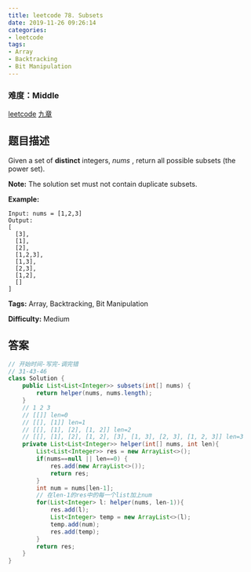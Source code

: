 ```yaml
---
title: leetcode 78. Subsets
date: 2019-11-26 09:26:14
categories:
- leetcode
tags:
- Array
- Backtracking
- Bit Manipulation
---
```

### 难度：Middle

<a href="https://leetcode.com/problems/subsets/">leetcode</a>
<a href="https://www.jiuzhang.com/solution/subsets/">九章</a>
## 题目描述
Given a set of **distinct** integers, _nums_ , return all possible subsets
(the power set).

**Note:** The solution set must not contain duplicate subsets.

**Example:**
        
    Input: nums = [1,2,3]
    Output:
    [
      [3],
      [1],
      [2],
      [1,2,3],
      [1,3],
      [2,3],
      [1,2],
      []
    ]


**Tags:** Array, Backtracking, Bit Manipulation

**Difficulty:** Medium
## 答案
<!--more-->
```java
// 开始时间-写完-调完错
// 31-43-46
class Solution {
    public List<List<Integer>> subsets(int[] nums) {
        return helper(nums, nums.length);
    }
    // 1 2 3
    // [[]] len=0
    // [[], [1]] len=1
    // [[], [1], [2], [1, 2]] len=2
    // [[], [1], [2], [1, 2], [3], [1, 3], [2, 3], [1, 2, 3]] len=3
    private List<List<Integer>> helper(int[] nums, int len){
        List<List<Integer>> res = new ArrayList<>();
        if(nums==null || len==0) {
            res.add(new ArrayList<>());
            return res;
        }
        int num = nums[len-1];
        // 在len-1的res中的每一个list加上num
        for(List<Integer> l: helper(nums, len-1)){
            res.add(l);
            List<Integer> temp = new ArrayList<>(l);
            temp.add(num);
            res.add(temp);
        }
        return res;
    }
}
```
